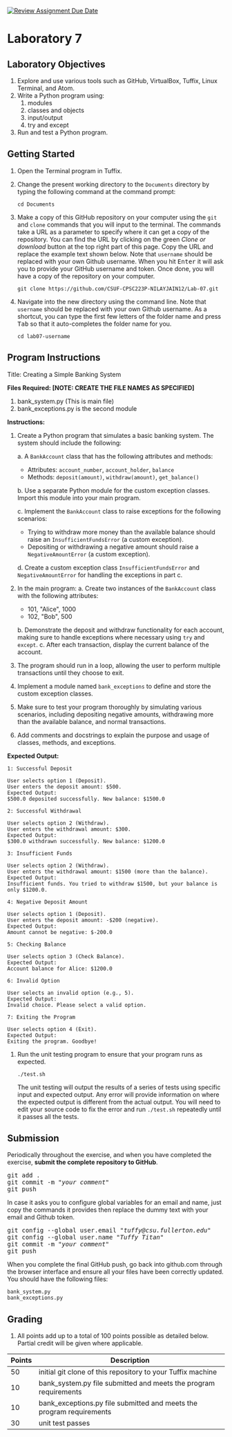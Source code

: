 [![Review Assignment Due Date](https://classroom.github.com/assets/deadline-readme-button-24ddc0f5d75046c5622901739e7c5dd533143b0c8e959d652212380cedb1ea36.svg)](https://classroom.github.com/a/Hq_jI50s)
# Laboratory 7

## Laboratory Objectives
1. Explore and use various tools such as GitHub, VirtualBox, Tuffix, Linux Terminal, and Atom.
1. Write a Python program using:
     1. modules
     2. classes and objects
     3. input/output
     4. try and except
1. Run and test a Python program.

## Getting Started
1. Open the Terminal program in Tuffix.
1. Change the present working directory to the `Documents` directory by typing the following command at the command prompt:

    ```
    cd Documents
    ```

1. Make a copy of this GitHub repository on your computer using the `git` and `clone` commands that you will input to the terminal. The commands take a URL as a parameter to specify where it can get a copy of the repository. You can find the URL by clicking on the green *Clone or download* button at the top right part of this page. Copy the URL and replace the example text shown below. Note that `username` should be replaced with your own Github username. When you hit <kbd>Enter</kbd> it will ask you to provide your GitHub username and token. Once done, you will have a copy of the repository on your computer.
    ```
    git clone https://github.com/CSUF-CPSC223P-NILAYJAIN12/Lab-07.git
    ```
1. Navigate into the new directory using the command line. Note that `username` should be replaced with your own Github username.  As a shortcut, you can type the first few letters of the folder name and press <kbd>Tab</kbd> so that it auto-completes the folder name for you.

     ```
     cd lab07-username
     ```
     
## Program Instructions
Title: Creating a Simple Banking System

**Files Required: [NOTE: CREATE THE FILE NAMES AS SPECIFIED]**

1. bank_system.py (This is main file)
2. bank_exceptions.py is the second module

**Instructions:**
1. Create a Python program that simulates a basic banking system. The system should include the following:

   a. A `BankAccount` class that has the following attributes and methods:
      - Attributes: `account_number`, `account_holder`, `balance`
      - Methods: `deposit(amount)`, `withdraw(amount)`, `get_balance()`

   b. Use a separate Python module for the custom exception classes. Import this module into your main program.
      
   c. Implement the `BankAccount` class to raise exceptions for the following scenarios:
      - Trying to withdraw more money than the available balance should raise an `InsufficientFundsError` (a custom exception).
      - Depositing or withdrawing a negative amount should raise a `NegativeAmountError` (a custom exception).

   d. Create a custom exception class `InsufficientFundsError` and `NegativeAmountError` for handling the exceptions in part c.

2. In the main program:
   a. Create two instances of the `BankAccount` class with the following attributes:
     - 101, "Alice", 1000
     - 102, "Bob", 500

   b. Demonstrate the deposit and withdraw functionality for each account, making sure to handle exceptions where necessary using `try` and `except`.
   c. After each transaction, display the current balance of the account.

3. The program should run in a loop, allowing the user to perform multiple transactions until they choose to exit.

4. Implement a module named `bank_exceptions` to define and store the custom exception classes.

5. Make sure to test your program thoroughly by simulating various scenarios, including depositing negative amounts, withdrawing more than the available balance, and normal transactions.

6. Add comments and docstrings to explain the purpose and usage of classes, methods, and exceptions.


**Expected Output:**
```
1: Successful Deposit

User selects option 1 (Deposit).
User enters the deposit amount: $500.
Expected Output:
$500.0 deposited successfully. New balance: $1500.0

2: Successful Withdrawal

User selects option 2 (Withdraw).
User enters the withdrawal amount: $300.
Expected Output:
$300.0 withdrawn successfully. New balance: $1200.0

3: Insufficient Funds

User selects option 2 (Withdraw).
User enters the withdrawal amount: $1500 (more than the balance).
Expected Output:
Insufficient funds. You tried to withdraw $1500, but your balance is only $1200.0.

4: Negative Deposit Amount

User selects option 1 (Deposit).
User enters the deposit amount: -$200 (negative).
Expected Output:
Amount cannot be negative: $-200.0

5: Checking Balance

User selects option 3 (Check Balance).
Expected Output:
Account balance for Alice: $1200.0

6: Invalid Option

User selects an invalid option (e.g., 5).
Expected Output:
Invalid choice. Please select a valid option.

7: Exiting the Program

User selects option 4 (Exit).
Expected Output:
Exiting the program. Goodbye!
```

1. Run the unit testing program to ensure that your program runs as expected.

    ```
    ./test.sh
    ```
       
    The unit testing will output the results of a series of tests using specific input and expected output.  Any error will provide information on where the expected output is different from the actual output.  You will need to edit your source code to fix the error and run `./test.sh` repeatedly until it passes all the tests.

## Submission
Periodically throughout the exercise, and when you have completed the exercise, **submit the complete repository to GitHub**.

   <pre>git add .<br>git commit -m "<i>your comment</i>"<br>git push</pre>

In case it asks you to configure global variables for an email and name, just copy the commands it provides then replace the dummy text with your email and Github token.

   <pre>git config --global user.email "<i>tuffy@csu.fullerton.edu</i>"<br>git config --global user.name "<i>Tuffy Titan</i>"<br>git commit -m "<i>your comment</i>"<br>git push</pre>

When you complete the final GitHub push, go back into github.com through the browser interface and ensure all your files have been correctly updated.  You should have the following files:
```
bank_system.py
bank_exceptions.py
```
    
## Grading
1. All points add up to a total of 100 points possible as detailed below.  Partial credit will be given where applicable.

| Points | Description |
| --- | --- |
|50|initial git clone of this repository to your Tuffix machine|
|10|bank_system.py file submitted and meets the program requirements |
|10|bank_exceptions.py file submitted and meets the program requirements |
|30|unit test passes|
